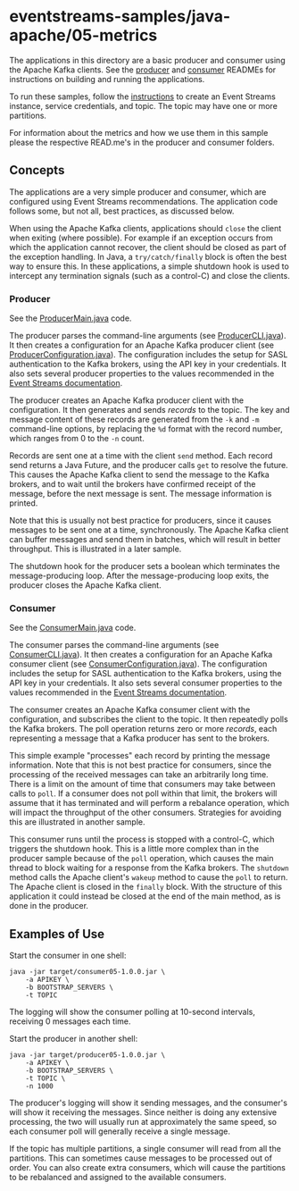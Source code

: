 # eventstreams-samples/java-apache/05-metrics

The applications in this directory are a basic producer and consumer using the Apache Kafka clients.
See the [producer](./producer/README.md) and [consumer](./consumer/README.md) READMEs for instructions on building and running the applications.

To run these samples, follow the [instructions](../../Instructions.md) to create an Event Streams instance,
service credentials, and topic. The topic may have one or more partitions.

For information about the metrics and how we use them in this sample please the respective READ.me's in the producer and consumer folders. 

## Concepts

The applications are a very simple producer and consumer, which are configured using Event Streams recommendations.
The application code follows some, but not all, best practices, as discussed below.

When using the Apache Kafka clients, applications should `close` the client when exiting (where possible).
For example if an exception occurs from which the application cannot recover,
the client should be closed as part of the exception handling.
In Java, a `try/catch/finally` block is often the best way to ensure this.
In these applications, a simple shutdown hook is used to intercept any termination signals (such as a control-C)
and close the clients.


### Producer

See the [ProducerMain.java](./producer/src/main/java/com/ibm/eventstreams/ProducerMain.java) code.

The producer parses the command-line arguments
(see [ProducerCLI.java](./producer/src/main/java/com/ibm/eventstreams/ProducerCLI.java)).
It then creates a configuration for an Apache Kafka producer client
(see [ProducerConfiguration.java](./producer/src/main/java/com/ibm/eventstreams/ProducerConfiguration.java)).
The configuration includes the setup for SASL authentication to the Kafka brokers, using the API key in your credentials.
It also sets several producer properties to the values recommended in
the [Event Streams documentation](https://cloud.ibm.com/docs/EventStreams?topic=EventStreams-producing_messages).

The producer creates an Apache Kafka producer client with the configuration.
It then generates and sends _records_ to the topic.
The key and message content of these records are generated from the `-k` and `-m` command-line options,
by replacing the `%d` format with the record number, which ranges from 0 to the `-n` count.

Records are sent one at a time with the client `send` method.
Each record send returns a Java Future, and the producer calls `get` to resolve the future.
This causes the Apache Kafka client to send the message to the Kafka brokers,
and to wait until the brokers have confirmed receipt of the message,
before the next message is sent. The message information is printed.

Note that this is usually not best practice for producers,
since it causes messages to be sent one at a time, synchronously.
The Apache Kafka client can buffer messages and send them in batches, which will result in better throughput.
This is illustrated in a later sample.

The shutdown hook for the producer sets a boolean which terminates the message-producing loop.
After the message-producing loop exits, the producer closes the Apache Kafka client.


### Consumer

See the [ConsumerMain.java](./consumer/src/main/java/com/ibm/eventstreams/ConsumerMain.java) code.

The consumer parses the command-line arguments
(see [ConsumerCLI.java](./consumer/src/main/java/com/ibm/eventstreams/ConsumerCLI.java)).
It then creates a configuration for an Apache Kafka consumer client
(see [ConsumerConfiguration.java](./consumer/src/main/java/com/ibm/eventstreams/ConsumerConfiguration.java)).
The configuration includes the setup for SASL authentication to the Kafka brokers, using the API key in your credentials.
It also sets several consumer properties to the values recommended in
the [Event Streams documentation](https://cloud.ibm.com/docs/EventStreams?topic=EventStreams-consuming_messages).

The consumer creates an Apache Kafka consumer client with the configuration,
and subscribes the client to the topic.
It then repeatedly polls the Kafka brokers.
The poll operation returns zero or more _records_, each representing a message
that a Kafka producer has sent to the brokers.

This simple example "processes" each record by printing the message information.
Note that this is not best practice for consumers, since the processing of the received messages can take an arbitrarily long time.
There is a limit on the amount of time that consumers may take between calls to `poll`.
If a consumer does not poll within that limit, the brokers will assume that it has terminated and will perform a rebalance operation,
which will impact the throughput of the other consumers.
Strategies for avoiding this are illustrated in another sample.

This consumer runs until the process is stopped with a control-C, which triggers the shutdown hook.
This is a little more complex than in the producer sample because of the `poll` operation,
which causes the main thread to block waiting for a response from the Kafka brokers.
The `shutdown` method calls the Apache client's `wakeup` method to cause the `poll` to return. 
The Apache client is closed in the `finally` block.
With the structure of this application it could instead be closed at the end of the main method,
as is done in the producer.


## Examples of Use

Start the consumer in one shell:

```
java -jar target/consumer05-1.0.0.jar \
    -a APIKEY \
    -b BOOTSTRAP_SERVERS \
    -t TOPIC
```

The logging will show the consumer polling at 10-second intervals, receiving 0 messages each time.

Start the producer in another shell:

```
java -jar target/producer05-1.0.0.jar \
    -a APIKEY \
    -b BOOTSTRAP_SERVERS \
    -t TOPIC \
    -n 1000
```

The producer's logging will show it sending messages, and the consumer's will show it receiving the messages.
Since neither is doing any extensive processing, the two will usually run at approximately the same speed,
so each consumer poll will generally receive a single message.

If the topic has multiple partitions, a single consumer will read from all the partitions.
This can sometimes cause messages to be processed out of order.
You can also create extra consumers, which will cause the partitions to be rebalanced and assigned to the available consumers.
